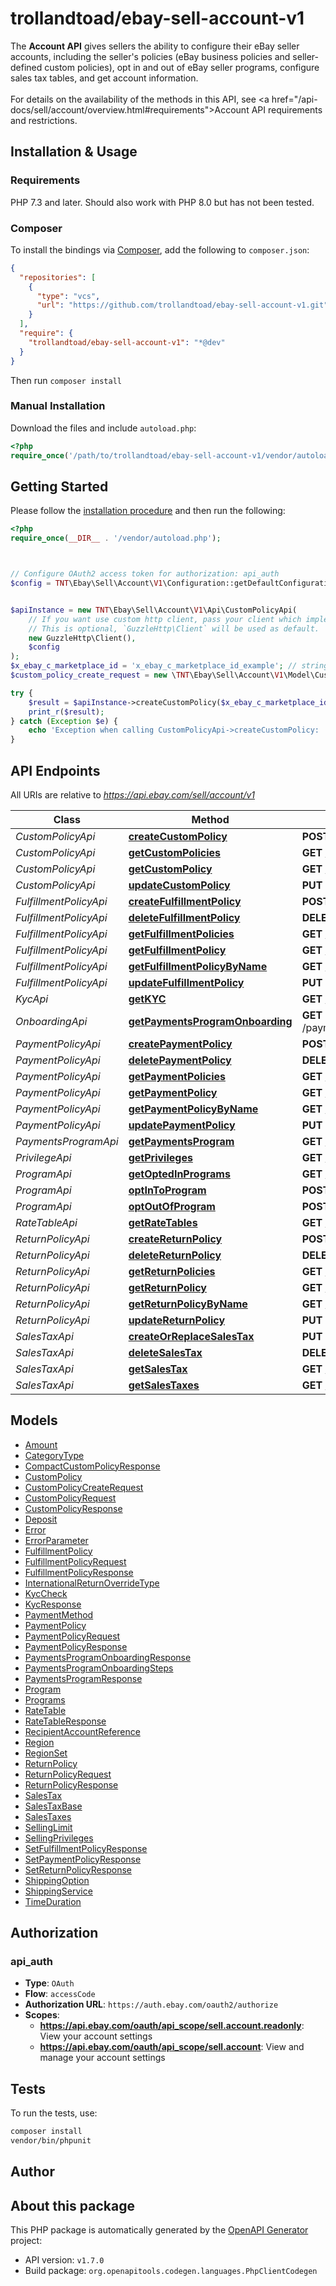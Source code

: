 # trollandtoad/ebay-sell-account-v1

The <b>Account API</b> gives sellers the ability to configure their eBay seller accounts, including the seller's policies (eBay business policies and seller-defined custom policies), opt in and out of eBay seller programs, configure sales tax tables, and get account information.  <br/><br/>For details on the availability of the methods in this API, see <a href=\"/api-docs/sell/account/overview.html#requirements\">Account API requirements and restrictions</a>.


## Installation & Usage

### Requirements

PHP 7.3 and later.
Should also work with PHP 8.0 but has not been tested.

### Composer

To install the bindings via [Composer](https://getcomposer.org/), add the following to `composer.json`:

```json
{
  "repositories": [
    {
      "type": "vcs",
      "url": "https://github.com/trollandtoad/ebay-sell-account-v1.git"
    }
  ],
  "require": {
    "trollandtoad/ebay-sell-account-v1": "*@dev"
  }
}
```

Then run `composer install`

### Manual Installation

Download the files and include `autoload.php`:

```php
<?php
require_once('/path/to/trollandtoad/ebay-sell-account-v1/vendor/autoload.php');
```

## Getting Started

Please follow the [installation procedure](#installation--usage) and then run the following:

```php
<?php
require_once(__DIR__ . '/vendor/autoload.php');



// Configure OAuth2 access token for authorization: api_auth
$config = TNT\Ebay\Sell\Account\V1\Configuration::getDefaultConfiguration()->setAccessToken('YOUR_ACCESS_TOKEN');


$apiInstance = new TNT\Ebay\Sell\Account\V1\Api\CustomPolicyApi(
    // If you want use custom http client, pass your client which implements `GuzzleHttp\ClientInterface`.
    // This is optional, `GuzzleHttp\Client` will be used as default.
    new GuzzleHttp\Client(),
    $config
);
$x_ebay_c_marketplace_id = 'x_ebay_c_marketplace_id_example'; // string | This header parameter specifies the eBay markeplace for the custom policy that is being created. Supported values for this header can be found in the <a href=\"/api-docs/sell/account/types/ba:MarketplaceIdEnum\" target=\"_blank\">MarketplaceIdEnum</a> type definition.<br/> <br/> <span class=\"tablenote\"><strong>Note:</strong> The following eBay marketplaces support Custom Policies: <ul><li>Germany (EBAY_DE)</li> <li>Canada (EBAY_CA)</li> <li>Australia (EBAY_AU)</li> <li>United States (EBAY_US)</li> <li>France (EBAY_FR)</li></ul></span>
$custom_policy_create_request = new \TNT\Ebay\Sell\Account\V1\Model\CustomPolicyCreateRequest(); // \TNT\Ebay\Sell\Account\V1\Model\CustomPolicyCreateRequest | Request to create a new Custom Policy.

try {
    $result = $apiInstance->createCustomPolicy($x_ebay_c_marketplace_id, $custom_policy_create_request);
    print_r($result);
} catch (Exception $e) {
    echo 'Exception when calling CustomPolicyApi->createCustomPolicy: ', $e->getMessage(), PHP_EOL;
}

```

## API Endpoints

All URIs are relative to *https://api.ebay.com/sell/account/v1*

Class | Method | HTTP request | Description
------------ | ------------- | ------------- | -------------
*CustomPolicyApi* | [**createCustomPolicy**](docs/Api/CustomPolicyApi.md#createcustompolicy) | **POST** /custom_policy/ | 
*CustomPolicyApi* | [**getCustomPolicies**](docs/Api/CustomPolicyApi.md#getcustompolicies) | **GET** /custom_policy/ | 
*CustomPolicyApi* | [**getCustomPolicy**](docs/Api/CustomPolicyApi.md#getcustompolicy) | **GET** /custom_policy/{custom_policy_id} | 
*CustomPolicyApi* | [**updateCustomPolicy**](docs/Api/CustomPolicyApi.md#updatecustompolicy) | **PUT** /custom_policy/{custom_policy_id} | 
*FulfillmentPolicyApi* | [**createFulfillmentPolicy**](docs/Api/FulfillmentPolicyApi.md#createfulfillmentpolicy) | **POST** /fulfillment_policy/ | 
*FulfillmentPolicyApi* | [**deleteFulfillmentPolicy**](docs/Api/FulfillmentPolicyApi.md#deletefulfillmentpolicy) | **DELETE** /fulfillment_policy/{fulfillmentPolicyId} | 
*FulfillmentPolicyApi* | [**getFulfillmentPolicies**](docs/Api/FulfillmentPolicyApi.md#getfulfillmentpolicies) | **GET** /fulfillment_policy | 
*FulfillmentPolicyApi* | [**getFulfillmentPolicy**](docs/Api/FulfillmentPolicyApi.md#getfulfillmentpolicy) | **GET** /fulfillment_policy/{fulfillmentPolicyId} | 
*FulfillmentPolicyApi* | [**getFulfillmentPolicyByName**](docs/Api/FulfillmentPolicyApi.md#getfulfillmentpolicybyname) | **GET** /fulfillment_policy/get_by_policy_name | 
*FulfillmentPolicyApi* | [**updateFulfillmentPolicy**](docs/Api/FulfillmentPolicyApi.md#updatefulfillmentpolicy) | **PUT** /fulfillment_policy/{fulfillmentPolicyId} | 
*KycApi* | [**getKYC**](docs/Api/KycApi.md#getkyc) | **GET** /kyc | 
*OnboardingApi* | [**getPaymentsProgramOnboarding**](docs/Api/OnboardingApi.md#getpaymentsprogramonboarding) | **GET** /payments_program/{marketplace_id}/{payments_program_type}/onboarding | 
*PaymentPolicyApi* | [**createPaymentPolicy**](docs/Api/PaymentPolicyApi.md#createpaymentpolicy) | **POST** /payment_policy | 
*PaymentPolicyApi* | [**deletePaymentPolicy**](docs/Api/PaymentPolicyApi.md#deletepaymentpolicy) | **DELETE** /payment_policy/{payment_policy_id} | 
*PaymentPolicyApi* | [**getPaymentPolicies**](docs/Api/PaymentPolicyApi.md#getpaymentpolicies) | **GET** /payment_policy | 
*PaymentPolicyApi* | [**getPaymentPolicy**](docs/Api/PaymentPolicyApi.md#getpaymentpolicy) | **GET** /payment_policy/{payment_policy_id} | 
*PaymentPolicyApi* | [**getPaymentPolicyByName**](docs/Api/PaymentPolicyApi.md#getpaymentpolicybyname) | **GET** /payment_policy/get_by_policy_name | 
*PaymentPolicyApi* | [**updatePaymentPolicy**](docs/Api/PaymentPolicyApi.md#updatepaymentpolicy) | **PUT** /payment_policy/{payment_policy_id} | 
*PaymentsProgramApi* | [**getPaymentsProgram**](docs/Api/PaymentsProgramApi.md#getpaymentsprogram) | **GET** /payments_program/{marketplace_id}/{payments_program_type} | 
*PrivilegeApi* | [**getPrivileges**](docs/Api/PrivilegeApi.md#getprivileges) | **GET** /privilege | 
*ProgramApi* | [**getOptedInPrograms**](docs/Api/ProgramApi.md#getoptedinprograms) | **GET** /program/get_opted_in_programs | 
*ProgramApi* | [**optInToProgram**](docs/Api/ProgramApi.md#optintoprogram) | **POST** /program/opt_in | 
*ProgramApi* | [**optOutOfProgram**](docs/Api/ProgramApi.md#optoutofprogram) | **POST** /program/opt_out | 
*RateTableApi* | [**getRateTables**](docs/Api/RateTableApi.md#getratetables) | **GET** /rate_table | 
*ReturnPolicyApi* | [**createReturnPolicy**](docs/Api/ReturnPolicyApi.md#createreturnpolicy) | **POST** /return_policy | 
*ReturnPolicyApi* | [**deleteReturnPolicy**](docs/Api/ReturnPolicyApi.md#deletereturnpolicy) | **DELETE** /return_policy/{return_policy_id} | 
*ReturnPolicyApi* | [**getReturnPolicies**](docs/Api/ReturnPolicyApi.md#getreturnpolicies) | **GET** /return_policy | 
*ReturnPolicyApi* | [**getReturnPolicy**](docs/Api/ReturnPolicyApi.md#getreturnpolicy) | **GET** /return_policy/{return_policy_id} | 
*ReturnPolicyApi* | [**getReturnPolicyByName**](docs/Api/ReturnPolicyApi.md#getreturnpolicybyname) | **GET** /return_policy/get_by_policy_name | 
*ReturnPolicyApi* | [**updateReturnPolicy**](docs/Api/ReturnPolicyApi.md#updatereturnpolicy) | **PUT** /return_policy/{return_policy_id} | 
*SalesTaxApi* | [**createOrReplaceSalesTax**](docs/Api/SalesTaxApi.md#createorreplacesalestax) | **PUT** /sales_tax/{countryCode}/{jurisdictionId} | 
*SalesTaxApi* | [**deleteSalesTax**](docs/Api/SalesTaxApi.md#deletesalestax) | **DELETE** /sales_tax/{countryCode}/{jurisdictionId} | 
*SalesTaxApi* | [**getSalesTax**](docs/Api/SalesTaxApi.md#getsalestax) | **GET** /sales_tax/{countryCode}/{jurisdictionId} | 
*SalesTaxApi* | [**getSalesTaxes**](docs/Api/SalesTaxApi.md#getsalestaxes) | **GET** /sales_tax | 

## Models

- [Amount](docs/Model/Amount.md)
- [CategoryType](docs/Model/CategoryType.md)
- [CompactCustomPolicyResponse](docs/Model/CompactCustomPolicyResponse.md)
- [CustomPolicy](docs/Model/CustomPolicy.md)
- [CustomPolicyCreateRequest](docs/Model/CustomPolicyCreateRequest.md)
- [CustomPolicyRequest](docs/Model/CustomPolicyRequest.md)
- [CustomPolicyResponse](docs/Model/CustomPolicyResponse.md)
- [Deposit](docs/Model/Deposit.md)
- [Error](docs/Model/Error.md)
- [ErrorParameter](docs/Model/ErrorParameter.md)
- [FulfillmentPolicy](docs/Model/FulfillmentPolicy.md)
- [FulfillmentPolicyRequest](docs/Model/FulfillmentPolicyRequest.md)
- [FulfillmentPolicyResponse](docs/Model/FulfillmentPolicyResponse.md)
- [InternationalReturnOverrideType](docs/Model/InternationalReturnOverrideType.md)
- [KycCheck](docs/Model/KycCheck.md)
- [KycResponse](docs/Model/KycResponse.md)
- [PaymentMethod](docs/Model/PaymentMethod.md)
- [PaymentPolicy](docs/Model/PaymentPolicy.md)
- [PaymentPolicyRequest](docs/Model/PaymentPolicyRequest.md)
- [PaymentPolicyResponse](docs/Model/PaymentPolicyResponse.md)
- [PaymentsProgramOnboardingResponse](docs/Model/PaymentsProgramOnboardingResponse.md)
- [PaymentsProgramOnboardingSteps](docs/Model/PaymentsProgramOnboardingSteps.md)
- [PaymentsProgramResponse](docs/Model/PaymentsProgramResponse.md)
- [Program](docs/Model/Program.md)
- [Programs](docs/Model/Programs.md)
- [RateTable](docs/Model/RateTable.md)
- [RateTableResponse](docs/Model/RateTableResponse.md)
- [RecipientAccountReference](docs/Model/RecipientAccountReference.md)
- [Region](docs/Model/Region.md)
- [RegionSet](docs/Model/RegionSet.md)
- [ReturnPolicy](docs/Model/ReturnPolicy.md)
- [ReturnPolicyRequest](docs/Model/ReturnPolicyRequest.md)
- [ReturnPolicyResponse](docs/Model/ReturnPolicyResponse.md)
- [SalesTax](docs/Model/SalesTax.md)
- [SalesTaxBase](docs/Model/SalesTaxBase.md)
- [SalesTaxes](docs/Model/SalesTaxes.md)
- [SellingLimit](docs/Model/SellingLimit.md)
- [SellingPrivileges](docs/Model/SellingPrivileges.md)
- [SetFulfillmentPolicyResponse](docs/Model/SetFulfillmentPolicyResponse.md)
- [SetPaymentPolicyResponse](docs/Model/SetPaymentPolicyResponse.md)
- [SetReturnPolicyResponse](docs/Model/SetReturnPolicyResponse.md)
- [ShippingOption](docs/Model/ShippingOption.md)
- [ShippingService](docs/Model/ShippingService.md)
- [TimeDuration](docs/Model/TimeDuration.md)

## Authorization

### api_auth

- **Type**: `OAuth`
- **Flow**: `accessCode`
- **Authorization URL**: `https://auth.ebay.com/oauth2/authorize`
- **Scopes**: 
    - **https://api.ebay.com/oauth/api_scope/sell.account.readonly**: View your account settings
    - **https://api.ebay.com/oauth/api_scope/sell.account**: View and manage your account settings

## Tests

To run the tests, use:

```bash
composer install
vendor/bin/phpunit
```

## Author



## About this package

This PHP package is automatically generated by the [OpenAPI Generator](https://openapi-generator.tech) project:

- API version: `v1.7.0`
- Build package: `org.openapitools.codegen.languages.PhpClientCodegen`
